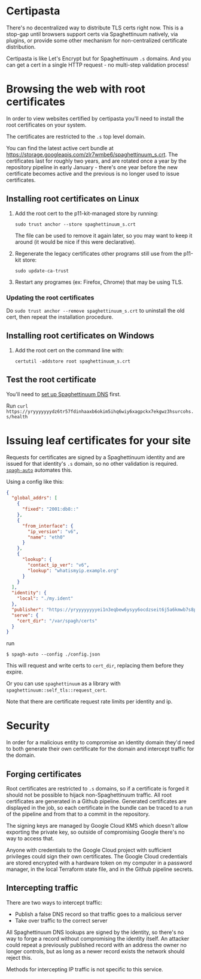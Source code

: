 # Certipasta

There's no decentralized way to distribute TLS certs right now. This is a stop-gap until browsers support certs via Spaghettinuum natively, via plugins, or provide some other mechanism for non-centralized certificate distribution.

Certipasta is like Let's Encrypt but for Spaghettinuum `.s` domains. And you can get a cert in a single HTTP request - no multi-step validation process!

# Browsing the web with root certificates

In order to view websites certified by certipasta you'll need to install the root certificates on your system.

The certificates are restricted to the `.s` top level domain.

You can find the latest active cert bundle at <https://storage.googleapis.com/zlr7wmbe6/spaghettinuum_s.crt>. The certificates last for roughly two years, and are rotated once a year by the repository pipeline in early January - there's one year before the new certificate becomes active and the previous is no longer used to issue certificates.

## Installing root certificates on Linux

1. Add the root cert to the p11-kit-managed store by running:

   ```
   sudo trust anchor --store spaghettinuum_s.crt
   ```

   The file can be used to remove it again later, so you may want to keep it around (it would be nice if this were declarative).

2. Regenerate the legacy certificates other programs still use from the p11-kit store:

   ```
   sudo update-ca-trust
   ```

3. Restart any programes (ex: Firefox, Chrome) that may be using TLS.

### Updating the root certificates

Do `sudo trust anchor --remove spaghettinuum_s.crt` to uninstall the old cert, then repeat the installation procedure.

## Installing root certificates on Windows

1. Add the root cert on the command line with:

   ```
   certutil -addstore root spaghettinuum_s.crt
   ```

## Test the root certificate

You'll need to [set up Spaghettinuum DNS](https://github.com/andrewbaxter/spaghettinuum/blob/master/readme/guide_browse.md) first.

Run `curl https://yryyyyyyydz6tr57fdinhaaxb6okim5ihq6wiy6xagpckx7ekgwz3hsurcohs.s/health`

# Issuing leaf certificates for your site

Requests for certificates are signed by a Spaghettinuum identity and are issued for that identity's `.s` domain, so no other validation is required. [`spagh-auto`](https://github.com/andrewbaxter/spaghettinuum) automates this.

Using a config like this:

```json
{
  "global_addrs": [
    {
      "fixed": "2001:db8::"
    },
    {
      "from_interface": {
        "ip_version": "v6",
        "name": "eth0"
      }
    },
    {
      "lookup": {
        "contact_ip_ver": "v6",
        "lookup": "whatismyip.example.org"
      }
    }
  ],
  "identity": {
    "local": "./my.ident"
  },
  "publisher": "https://yryyyyyyyyei1n3eqbew6ysyy6ocdzseit6j5a6kmwb7s8puxmpcwmingf67r.s",
  "serve": {
    "cert_dir": "/var/spagh/certs"
  }
}
```

run

```
$ spagh-auto --config ./config.json
```

This will request and write certs to `cert_dir`, replacing them before they expire.

Or you can use `spaghettinuum` as a library with `spaghettinuum::self_tls::request_cert`.

Note that there are certificate request rate limits per identity and ip.

# Security

In order for a malicious entity to compromise an identity domain they'd need to both generate their own certificate for the domain and intercept traffic for the domain.

## Forging certificates

Root certificates are restricted to `.s` domains, so if a certificate is forged it should not be possible to hijack non-Spaghettinuum traffic. All root certificates are generated in a Github pipeline. Generated certificates are displayed in the job, so each certificate in the bundle can be traced to a run of the pipeline and from that to a commit in the repository.

The signing keys are managed by Google Cloud KMS which doesn't allow exporting the private key, so outside of compromising Google there's no way to access that.

Anyone with credentials to the Google Cloud project with sufficient privileges could sign their own certificates. The Google Cloud credentials are stored encrypted with a hardware token on my computer in a password manager, in the local Terraform state file, and in the Github pipeline secrets.

## Intercepting traffic

There are two ways to intercept traffic:

- Publish a false DNS record so that traffic goes to a malicious server
- Take over traffic to the correct server

All Spaghettinuum DNS lookups are signed by the identity, so there's no way to forge a record without compromising the identity itself. An attacker could repeat a previously published record with an address the owner no longer controls, but as long as a newer record exists the network should reject this.

Methods for intercepting IP traffic is not specific to this service.
